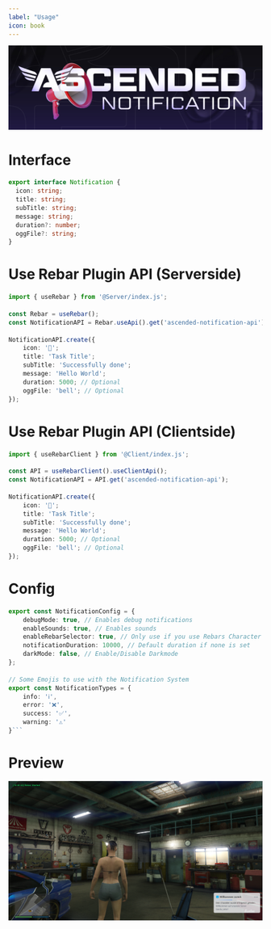 ```yaml
---
label: "Usage"
icon: book
---
```


![](/static/notification.jpg)

# Interface

```typescript
export interface Notification {
  icon: string;
  title: string;
  subTitle: string;
  message: string;
  duration?: number;
  oggFile?: string;
}
```

# Use Rebar Plugin API (Serverside)

```typescript
import { useRebar } from '@Server/index.js';

const Rebar = useRebar();
const NotificationAPI = Rebar.useApi().get('ascended-notification-api');

NotificationAPI.create({
    icon: '🤡';
    title: 'Task Title';
    subTitle: 'Successfully done';
    message: 'Hello World';
    duration: 5000; // Optional
    oggFile: 'bell'; // Optional
});
```

# Use Rebar Plugin API (Clientside)

```typescript
import { useRebarClient } from '@Client/index.js';

const API = useRebarClient().useClientApi();
const NotificationAPI = API.get('ascended-notification-api');

NotificationAPI.create({
    icon: '🤡';
    title: 'Task Title';
    subTitle: 'Successfully done';
    message: 'Hello World';
    duration: 5000; // Optional
    oggFile: 'bell'; // Optional
});
```

# Config

````typescript
export const NotificationConfig = {
    debugMode: true, // Enables debug notifications
    enableSounds: true, // Enables sounds
    enableRebarSelector: true, // Only use if you use Rebars Character Selector by Stuyk
    notificationDuration: 10000, // Default duration if none is set
    darkMode: false, // Enable/Disable Darkmode
};

// Some Emojis to use with the Notification System
export const NotificationTypes = {
    info: 'ℹ️',
    error: '❌',
    success: '✅',
    warning: '⚠️'
}```
````

# Preview

![](/static/notify.png)
